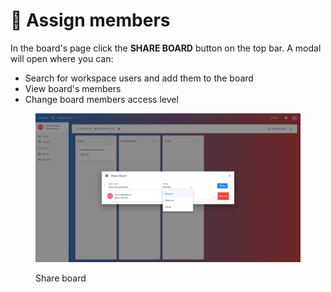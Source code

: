 # 👥 Assign members

In the board's page click the **SHARE BOARD** button on the top bar. A modal will open where you can:

* Search for workspace users and add them to the board
* View board's members
* Change board members access level



<figure><img src="../.gitbook/assets/share-board.png" alt=""><figcaption><p>Share board</p></figcaption></figure>
